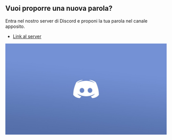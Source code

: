 <section class="spotlight style1 orient-right content-align-left image-position-center onscroll-image-fade-in">
    <div class="content">
        <h2>Vuoi proporre una nuova parola?</h2>
        <p>Entra nel nostro server di Discord e proponi la tua parola nel canale apposito.</p>
        <ul class="actions stacked">
            <li><a href="https://discord.gg/uNrCaySYGR" class="button">Link al server</a></li>
        </ul>
    </div>
    <div class="image">
        <img src="images/discord.jpg" alt="Discord Logo" />
    </div>
</section>
